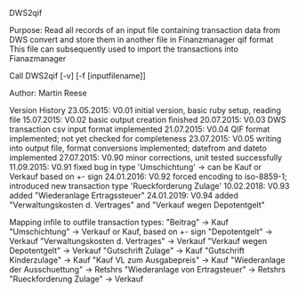 DWS2qif

Purpose:
Read all records of an input file containing transaction data from DWS
convert and store them in another file in Finanzmanager qif format
This file can subsequently used to import the transactions into Fianazmanager

Call DWS2qif [-v] [-f [inputfilename]]

Author: Martin Reese

Version History
23.05.2015: V0.01 initial version, basic ruby setup, reading file
15.07.2015: V0.02 basic output creation finished
20.07.2015: V0.03 DWS transaction csv input format implemented
21.07.2015: V0.04 QIF format implemented; not yet checked for completeness
23.07.2015: V0.05 writing into output file, format conversions implemented; datefrom and dateto implemented
27.07.2015: V0.90 minor corrections, unit tested successfully
11.09.2015: V0.91 fixed bug in type 'Umschichtung' -> can be Kauf or Verkauf based on +- sign
24.01.2016: V0.92 forced encoding to iso-8859-1; introduced new transaction type 'Rueckforderung Zulage'
10.02.2018: V0.93 added "Wiederanlage Ertragssteuer"
24.01.2019: V0.94 added "Verwaltungskosten d. Vertrages" and "Verkauf wegen Depotentgelt"


Mapping infile to outfile transaction types:
"Beitrag" -> Kauf
"Umschichtung" -> Verkauf or Kauf, based on +- sign
"Depotentgelt" -> Verkauf
"Verwaltungskosten d. Vertrages" -> Verkauf
"Verkauf wegen Depotentgelt" -> Verkauf
"Gutschrift Zulage" -> Kauf
"Gutschrift Kinderzulage" -> Kauf
"Kauf VL zum Ausgabepreis" -> Kauf
"Wiederanlage der Ausschuettung" -> Retshrs
"Wiederanlage von Ertragsteuer" -> Retshrs
"Rueckforderung Zulage" -> Verkauf
